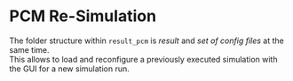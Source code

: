PCM Re-Simulation
=================

The folder structure within `result_pcm` is *result* and *set of config files* at the same time.  
This allows to load and reconfigure a previously executed simulation with the GUI for a new simulation run.

